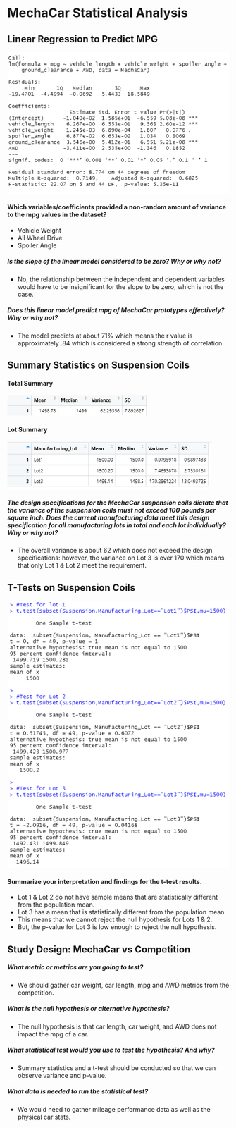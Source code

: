 # MechaCar Statistical Analysis

## Linear Regression to Predict MPG

![linear_regression](https://github.com/HeatherNylander/MechaCar_Statistical_Analysis/blob/main/images/linear_reg_output.png)

#### Which variables/coefficients provided a non-random amount of variance to the mpg values in the dataset?
- Vehicle Weight
- All Wheel Drive
- Spoiler Angle
##### Is the slope of the linear model considered to be zero? Why or why not?
- No, the relationship between the independent and dependent variables would have to be insignificant for the slope to be zero, which is not the case.
##### Does this linear model predict mpg of MechaCar prototypes effectively? Why or why not?
- The model predicts at about 71% which means the r value is approximately .84 which is considered a strong strength of correlation.


## Summary Statistics on Suspension Coils
#### Total Summary
![total_summary](https://github.com/HeatherNylander/MechaCar_Statistical_Analysis/blob/main/images/total_summary.png)

#### Lot Summary
![lot_summary](https://github.com/HeatherNylander/MechaCar_Statistical_Analysis/blob/main/images/lot_summary.png)

##### The design specifications for the MechaCar suspension coils dictate that the variance of the suspension coils must not exceed 100 pounds per square inch. Does the current manufacturing data meet this design specification for all manufacturing lots in total and each lot individually? Why or why not?
- The overall variance is about 62 which does not exceed the design specifications: however, the variance on Lot 3 is over 170 which means that only Lot 1 & Lot 2 meet the requirement. 

## T-Tests on Suspension Coils

![t-tests](https://github.com/HeatherNylander/MechaCar_Statistical_Analysis/blob/main/images/t-tests.png)
#### Summarize your interpretation and findings for the t-test results.
- Lot 1 & Lot 2 do not have sample means that are statistically different from the population mean.
- Lot 3 has a mean that is statistically different from the population mean. 
- This means that we cannot reject the null hypothesis for Lots 1 & 2.
- But, the p-value for Lot 3 is low enough to reject the null hypothesis. 


## Study Design: MechaCar vs Competition
##### What metric or metrics are you going to test?
- We should gather car weight, car length, mpg and AWD metrics from the competition.
##### What is the null hypothesis or alternative hypothesis?
- The null hypothesis is that car length, car weight, and AWD does not impact the mpg of a car.
##### What statistical test would you use to test the hypothesis? And why?
- Summary statistics and a t-test should be conducted so that we can observe variance and p-value. 
##### What data is needed to run the statistical test?
- We would need to gather mileage performance data as well as the physical car stats.
